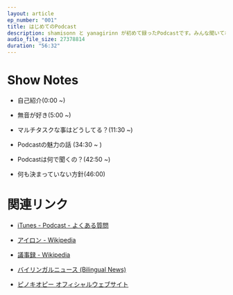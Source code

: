 ```yaml
---
layout: article
ep_number: "001"
title: はじめてのPodcast
description: shamisonn と yanagirinn が初めて録ったPodcastです。みんな聞いてね。
audio_file_size: 27378814
duration: "56:32"
---
```


# Show Notes

- 自己紹介(0:00 ~)

- 無音が好き(5:00 ~)

- マルチタスクな事はどうしてる？(11:30 ~)

- Podcastの魅力の話 (34:30 ~ )

- Podcastは何で聞くの？(42:50 ~)

- 何も決まっていない方針(46:00)

# 関連リンク

- [iTunes - Podcast - よくある質問](https://www.apple.com/jp/itunes/podcasts/fanfaq.html)

- [アイロン - Wikipedia](https://ja.wikipedia.org/wiki/%E3%82%A2%E3%82%A4%E3%83%AD%E3%83%B3)

- [議事録 - Wikipedia](https://ja.wikipedia.org/wiki/%E8%AD%B0%E4%BA%8B%E9%8C%B2)

- [バイリンガルニュース (Bilingual News)](http://bilingualnews.libsyn.com/)

- [ピノキオピー オフィシャルウェブサイト](http://pinocchiop.com/) 